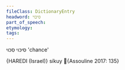 ```yaml
---
fileClass: DictionaryEntry
headword: סיכּוי
part_of_speech: 
etymology: 
tags: 
---
```

סיכּוי
סִכּוּי
'chance'

{HAREDI (Israel)}
síkuy {Assouline 2017: 135}